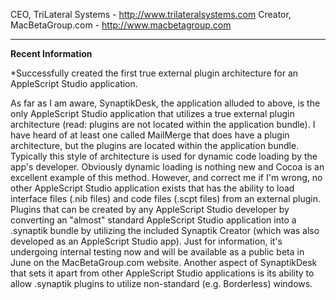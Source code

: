 

CEO, TriLateral Systems - http://www.trilateralsystems.com
Creator, MacBetaGroup.com - http://www.macbetagroup.com

----

**Recent Information**

*Successfully created the first true external plugin architecture for an AppleScript Studio application.


As far as I am aware, SynaptikDesk, the application alluded to above, is the only AppleScript Studio application that utilizes a true external plugin architecture (read: plugins are not located within the application bundle).  I have heard of at least one called MailMerge that does have a plugin architecture, but the plugins are located within the application bundle.  Typically this style of architecture is used for dynamic code loading by the app's developer.  Obviously dynamic loading is nothing new and Cocoa is an excellent example of this method.  However, and correct me if I'm wrong, no other AppleScript Studio application exists that has the ability to load interface files (.nib files) and code files (.scpt files) from an external plugin.  Plugins that can be created by any AppleScript Studio developer by converting an "almost" standard AppleScript Studio application into a .synaptik bundle by utilizing the included Synaptik Creator (which was also developed as an AppleScript Studio app).  Just for information, it's undergoing internal testing now and will be available as a public beta in June on the MacBetaGroup.com website.  Another aspect of SynaptikDesk that sets it apart from other AppleScript Studio applications is its ability to allow .synaptik plugins to utilize non-standard (e.g. Borderless) windows.
